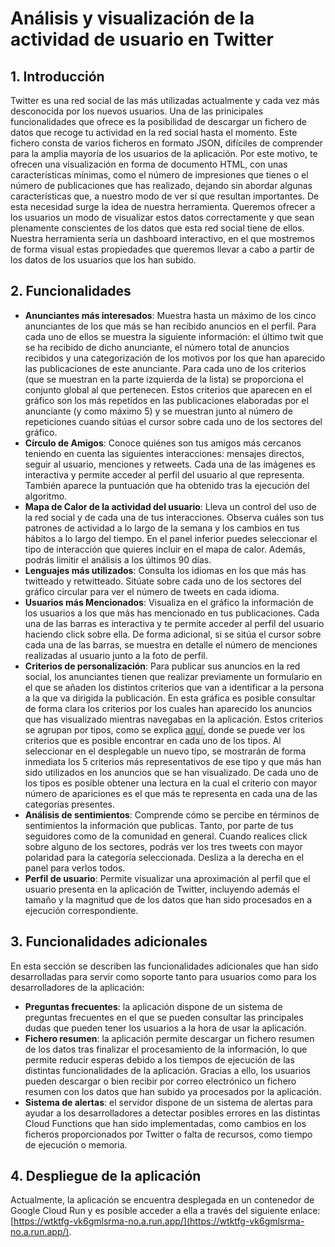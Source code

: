 # Análisis y visualización de la actividad de usuario en Twitter 
## 1. Introducción
Twitter es una red social de las más utilizadas actualmente y cada vez más desconocida por los nuevos usuarios. Una de las prinicipales funcionalidades que ofrece es la posibilidad de descargar un fichero de datos que recoge tu actividad en la red social hasta el momento. Este fichero consta de varios ficheros en formato JSON, difíciles de comprender para la amplia mayoría de los usuarios de la aplicación. Por este motivo, te ofrecen una visualización en forma de documento HTML, con unas características mínimas, como el número de impresiones que tienes o el número de publicaciones que has realizado, dejando sin abordar algunas características que, a nuestro modo de ver sí que resultan importantes. De esta necesidad surge la idea de nuestra herramienta. Queremos ofrecer a los usuarios un modo de visualizar estos datos correctamente y que sean plenamente conscientes de los datos que esta red social tiene de ellos. Nuestra herramienta sería un dashboard interactivo, en el que mostremos de forma visual estas propiedades que queremos llevar a cabo a partir de los datos de los usuarios que los han subido.

## 2. Funcionalidades
- **Anunciantes más interesados**: Muestra hasta un máximo de los cinco anunciantes de los que más se han recibido anuncios en el perfil. Para cada uno de ellos se muestra la siguiente información: el último twit que se ha recibido de dicho anunciante, el número total de anuncios recibidos y una categorización de los motivos por los que han aparecido las publicaciones de este anunciante. Para cada uno de los criterios (que se muestran en la parte izquierda de la lista) se proporciona el conjunto global al que pertenecen. Estos criterios que aparecen en el gráfico son los más repetidos en las publicaciones elaboradas por el anunciante (y como máximo 5) y se muestran junto al número de repeticiones cuando sitúas el cursor sobre cada uno de los sectores del gráfico.
- **Círculo de Amigos**: Conoce quiénes son tus amigos más cercanos teniendo en cuenta las siguientes interacciones: mensajes directos, seguir al usuario, menciones y retweets. Cada una de las imágenes es interactiva y permite acceder al perfil del usuario al que representa. También aparece la puntuación que ha obtenido tras la ejecución del algoritmo.
- **Mapa de Calor de la actividad del usuario**: Lleva un control del uso de la red social y de cada una de tus interacciones. Observa cuáles son tus patrones de actividad a lo largo de la semana y los cambios en tus hábitos a lo largo del tiempo. En el panel inferior puedes seleccionar el tipo de interacción que quieres incluir en el mapa de calor. Además, podrás limitir el análisis a los últimos 90 días.
- **Lenguajes más utilizados**: Consulta los idiomas en los que más has twitteado y retwitteado. Sitúate sobre cada uno de los sectores del gráfico circular para ver el número de tweets en cada idioma.
- **Usuarios más Mencionados**: Visualiza en el gráfico la información de los usuarios a los que más has mencionado en tus publicaciones. Cada una de las barras es interactiva y te permite acceder al perfil del  usuario haciendo click sobre ella. De forma adicional, si se sitúa el cursor sobre cada una de las barras, se muestra en detalle el número de menciones realizadas al usuario junto a la foto de perfil.
- **Criterios de personalización**: Para publicar sus anuncios en la red social, los anunciantes tienen que realizar previamente un formulario en el que se añaden los distintos criterios que van a identificar a la persona a la que va dirigida la publicación. En esta gráfica es posible consultar de forma clara los criterios por los cuales han aparecido los anuncios que has visualizado mientras navegabas en la aplicación. Estos criterios se agrupan por tipos, como se explica [aquí](https://business.twitter.com/en/advertising/targeting.html), donde se puede ver los criterios que es posible encontrar en cada uno de los tipos. Al seleccionar en el desplegable un nuevo tipo, se mostrarán de forma inmediata los 5 criterios más representativos de ese tipo y que más han sido utilizados en los anuncios que se han visualizado. De cada uno de los tipos es posible obtener una lectura en la cual el criterio con mayor número de apariciones es el que más te representa en cada una de las categorías presentes.
- **Análisis de sentimientos**: Comprende cómo se percibe en términos de sentimientos la información que publicas. Tanto, por parte de tus seguidores como de la comunidad en general. Cuando realices click sobre alguno de los sectores, podrás ver los tres tweets con mayor polaridad para la categoría seleccionada. Desliza a la derecha en el panel para verlos todos.
- **Perfil de usuario**: Permite visualizar una aproximación al perfil que el usuario presenta en la aplicación de Twitter, incluyendo además el tamaño y la magnitud que de los datos que han sido procesados en a ejecución correspondiente.

## 3. Funcionalidades adicionales
En esta sección se describen las funcionalidades adicionales que han sido desarrolladas para servir como soporte tanto para usuarios como para los desarrolladores de la aplicación:
- **Preguntas frecuentes**: la aplicación dispone de un sistema de preguntas frecuentes en el que se pueden consultar las principales dudas que pueden tener los usuarios a la hora de usar la aplicación.
- **Fichero resumen**: la aplicación permite descargar un fichero resumen de los datos tras finalizar el procesamiento de la información, lo que permite reducir esperas debido a los tiempos de ejecución de las distintas funcionalidades de la aplicación. Gracias a ello, los usuarios pueden descargar o bien recibir por correo electrónico un fichero resumen con los datos que han subido ya procesados por la aplicación.
- **Sistema de alertas**: el servidor dispone de un sistema de alertas para ayudar a los desarrolladores a detectar posibles errores en las distintas Cloud Functions que han sido implementadas, como cambios en los ficheros proporcionados por Twitter o falta de recursos, como tiempo de ejecución o memoria.

## 4. Despliegue de la aplicación
Actualmente, la aplicación se encuentra desplegada en un contenedor de Google Cloud Run y es posible acceder a ella a través del siguiente enlace: [https://wtktfg-vk6gmlsrma-no.a.run.app/](https://wtktfg-vk6gmlsrma-no.a.run.app/).
